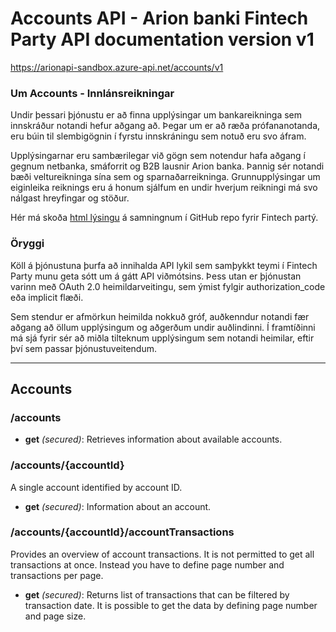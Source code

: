 ﻿# Accounts API - Arion banki Fintech Party API documentation version v1
https://arionapi-sandbox.azure-api.net/accounts/v1

### Um Accounts - Innlánsreikningar
Undir þessari þjónustu er að finna upplýsingar um bankareikninga sem innskráður notandi hefur aðgang að. Þegar um er að ræða prófananotanda, eru búin til slembigögnin í fyrstu innskráningu sem notuð eru svo áfram.

Upplýsingarnar eru sambærilegar við gögn sem notendur hafa aðgang í gegnum netbanka, smáforrit og B2B lausnir Arion banka. Þannig sér notandi bæði veltureikninga sína sem og sparnaðarreikninga. Grunnupplýsingar um eiginleika reiknings eru á honum sjálfum en undir hverjum reikningi má svo nálgast hreyfingar og stöður.
      
Hér má skoða [html lýsingu](https://rawgit.com/arionbanki/Fintech-Party-2016-06-API/master/Accounts/Accounts.html "sjá Accounts.html") á samningnum í GitHub repo fyrir Fintech partý.

### Öryggi
Köll á þjónustuna þurfa að innihalda API lykil sem samþykkt teymi í Fintech Party munu geta sótt um á gátt API viðmótsins. Þess utan er þjónustan varinn með OAuth 2.0 heimildarveitingu, sem ýmist fylgir authorization_code eða implicit flæði.

Sem stendur er afmörkun heimilda nokkuð gróf, auðkenndur notandi fær aðgang að öllum upplýsingum og aðgerðum undir auðlindinni. Í framtíðinni má sjá fyrir sér að miðla tilteknum upplýsingum sem notandi heimilar, eftir því sem passar þjónustuveitendum.      

---

## Accounts

### /accounts

* **get** *(secured)*: Retrieves information about available accounts.

### /accounts/{accountId}
A single account identified by account ID.

* **get** *(secured)*: Information about an account.

### /accounts/{accountId}/accountTransactions
Provides an overview of account transactions. It is not permitted to get all transactions at once. Instead you have to define page number and transactions per page.

* **get** *(secured)*: Returns list of transactions that can be filtered by transaction date. It is possible to get the data by defining page number and page size.


